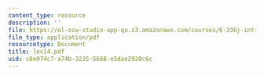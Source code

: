 ```yaml
---
content_type: resource
description: ''
file: https://ol-ocw-studio-app-qa.s3.amazonaws.com/courses/6-336j-introduction-to-numerical-simulation-sma-5211-fall-2003/c6e074c7a74b32355668e5dae2920c6c_lec14.pdf
file_type: application/pdf
resourcetype: Document
title: lec14.pdf
uid: c6e074c7-a74b-3235-5668-e5dae2920c6c
---
```

